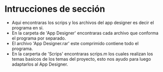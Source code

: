 # Intrucciones de sección
- Aqui encontraras los scrips y los archivos del app designer es decir el programa en si.
- En la carpeta de 'App Designer' encontraras cada archivo que conforma el programa por separado.
- El archivo 'App Designer.rar' este comprimido contiene todo el programa.
- En la carperta de 'Scrips' encontraras scrips.m los cuales realizan los temas basicos de los temas del proyecto, esto nos ayudo para luego adaptarlos al App Designer.

